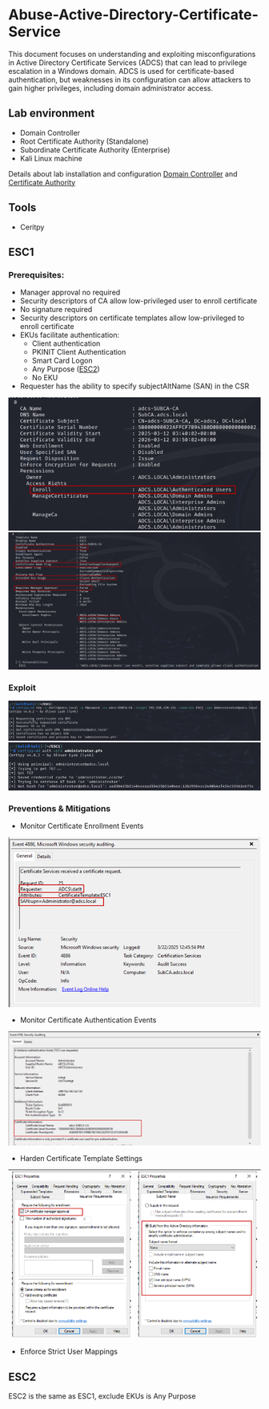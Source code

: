 # Abuse-Active-Directory-Certificate-Service

This document focuses on understanding and exploiting misconfigurations in Active Directory Certificate Services (ADCS) that can lead to privilege escalation in a Windows domain. ADCS is used for certificate-based authentication, but weaknesses in its configuration can allow attackers to gain higher privileges, including domain administrator access.

## Lab environment
- Domain Controller
- Root Certificate Authority (Standalone)
- Subordinate Certificate Authority (Enterprise)
- Kali Linux machine

Details about lab installation and configuration [Domain Controller] and [Certificate Authority] 

[Domain Controller]: https://sec.vnpt.vn/2022/10/build-a-basic-active-directory-lab-for-penetration-testing/
[Certificate Authority]:https://us.informatiweb-pro.net/system-admin/win-server/ws-2016-ad-cs-install-and-configure-a-root-ca-and-a-secondary-ca.html

## Tools
- Ceritpy

## ESC1

### Prerequisites:
- Manager approval no required
- Security descriptors of CA allow low-privileged user to enroll certificate
- No signature required
- Security descriptors on certificate templates allow low-privileged to enroll certificate
- EKUs facilitate authentication:
    - Client authentication
    - PKINIT Client Authentication
    - Smart Card Logon
    - Any Purpose ([ESC2](#ESC2))
    - No EKU
- Requester has the ability to specify subjectAltName (SAN) in the CSR
  
![alt text](/images/ESC1/Prerequisites/CA.png)
![alt text](/images/ESC1/Prerequisites/Template.png)

### Exploit

![alt text](/images/ESC1/Exploit/1.png)
![alt text](/images/ESC1/Exploit/2.png)

### Preventions & Mitigations
- Monitor Certificate Enrollment Events
  
![alt text](/images/ESC1/Detections%20&%20Mitigations/CertEnroll.png)

- Monitor Certificate Authentication Events
  
![alt text](/images/ESC1/Detections%20&%20Mitigations/AuthenEvent.png)

- Harden Certificate Template Settings

|![alt text](/images/ESC1/Detections%20&%20Mitigations/Harden1.png)|![alt text](/images/ESC1/Detections%20&%20Mitigations/Harden2.png)|
|-|-|
- Enforce Strict User Mappings

## ESC2

ESC2 is the same as ESC1, exclude EKUs is Any Purpose
